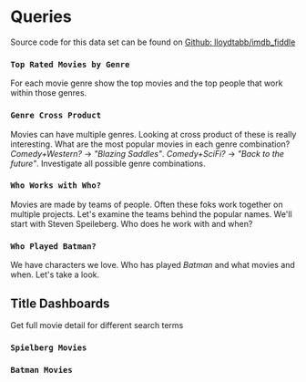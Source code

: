 # Queries

Source code for this data set can be found on [Github: lloydtabb/imdb_fiddle](https://github.com/lloydtabb/imdb_fiddle)


### <!--malloy-query model="imdb-queries2.malloy" source="movies2" query="top_rated_by_genre"--> `Top Rated Movies by Genre`
For each movie genre show the top movies and the top people that work within those genres.

### <!--malloy-query model="imdb-queries2.malloy" source="movies2" query="genre_crossproduct"--> `Genre Cross Product`
Movies can have multiple genres.  Looking at cross product of these is really interesting.  What are the most popular movies in each genre combination?  *Comedy+Western?* -> *"Blazing Saddles"*.  *Comedy+SciFi?* -> *"Back to the future"*.  Investigate all possible genre combinations.

### <!--malloy-query model="imdb-queries2.malloy" source="movies2" query="who_works_with_who"--> `Who Works with Who?`
Movies are made by teams of people.  Often these foks work together on multiple projects.  Let's examine the teams behind the popular names.  We'll start with Steven Speileberg.  Who does he work with and when?


### <!--malloy-query model="imdb-queries2.malloy" source="movies2" query="who_played"--> `Who Played Batman?`
We have characters we love.  Who has played *Batman* and what movies and when.  Let's take a look.

## Title Dashboards
Get full movie detail for different search terms

### <!--malloy-query model="imdb-queries2.malloy" source="movies2" query="speilberg_dashboard"--> `Spielberg Movies`

### <!--malloy-query model="imdb-queries2.malloy" source="movies2" query="batman_dashboard"--> `Batman Movies`
